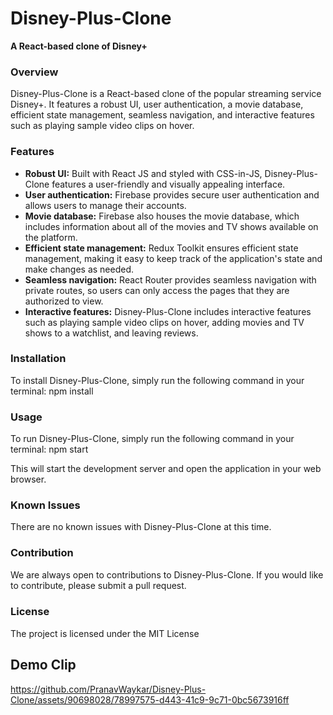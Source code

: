 # Disney-Plus-Clone

**A React-based clone of Disney+**

### Overview

Disney-Plus-Clone is a React-based clone of the popular streaming service Disney+. It features a robust UI, user authentication, a movie database, efficient state management, seamless navigation, and interactive features such as playing sample video clips on hover.

### Features

* **Robust UI:** Built with React JS and styled with CSS-in-JS, Disney-Plus-Clone features a user-friendly and visually appealing interface.
* **User authentication:** Firebase provides secure user authentication and allows users to manage their accounts.
* **Movie database:** Firebase also houses the movie database, which includes information about all of the movies and TV shows available on the platform.
* **Efficient state management:** Redux Toolkit ensures efficient state management, making it easy to keep track of the application's state and make changes as needed.
* **Seamless navigation:** React Router provides seamless navigation with private routes, so users can only access the pages that they are authorized to view.
* **Interactive features:** Disney-Plus-Clone includes interactive features such as playing sample video clips on hover, adding movies and TV shows to a watchlist, and leaving reviews.

### Installation

To install Disney-Plus-Clone, simply run the following command in your terminal:
npm install

### Usage
To run Disney-Plus-Clone, simply run the following command in your terminal:
npm start

This will start the development server and open the application in your web browser.

### Known Issues
There are no known issues with Disney-Plus-Clone at this time.

### Contribution
We are always open to contributions to Disney-Plus-Clone. If you would like to contribute, please submit a pull request.

### License
  
The project is licensed under the MIT License <img width="15" src="https://cdn.icon-icons.com/icons2/2649/PNG/512/mit_license_icon_160873.png">

## Demo Clip



https://github.com/PranavWaykar/Disney-Plus-Clone/assets/90698028/78997575-d443-41c9-9c71-0bc5673916ff

